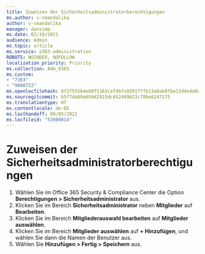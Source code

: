 ```yaml
---
title: Zuweisen der Sicherheitsadministratorberechtigungen
ms.author: v-smandalika
author: v-smandalika
manager: dansimp
ms.date: 02/19/2021
audience: Admin
ms.topic: article
ms.service: o365-administration
ROBOTS: NOINDEX, NOFOLLOW
localization_priority: Priority
ms.collection: Adm_O365
ms.custom:
- "7363"
- "9000722"
ms.openlocfilehash: 8f2f55564e88f5163cefdbfc0291fffb13a0ab8fbe12d4eda9a885158445d44c
ms.sourcegitcommit: b5f7da89a650d2915dc652449623c78be6247175
ms.translationtype: HT
ms.contentlocale: de-DE
ms.lasthandoff: 08/05/2021
ms.locfileid: "53989014"
---
```

# <a name="assign-the-security-administration-permissions"></a>Zuweisen der Sicherheitsadministratorberechtigungen

1. Wählen Sie im Office 365 Security & Compliance Center die Option **Berechtigungen > Sicherheitsadministrator** aus.
2. Klicken Sie im Bereich **Sicherheitsadministrator** neben **Mitglieder** auf **Bearbeiten**.
3. Klicken Sie im Bereich **Mitgliederauswahl bearbeiten** auf **Mitglieder auswählen**.
4. Klicken Sie im Bereich **Mitglieder auswählen** auf **+ Hinzufügen**, und wählen Sie dann die Namen der Benutzer aus.
5. Wählen Sie **Hinzufügen > Fertig > Speichern** aus.

